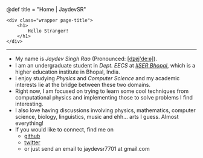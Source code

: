 @def title = "Home | JaydevSR"

~~~
<div class="wrapper page-title">
    <h1>
        Hello Stranger!
    </h1> 
</div>
~~~

---

- My name is _Jaydev Singh Rao_ (Pronounced:  [[dʑɐj'deːʋ]](https://en.wikipedia.org/wiki/Help:IPA/Sanskrit)).
- I am an undergraduate student in _Dept. EECS_ at _[IISER Bhopal](https://iiserb.ac.in/)_, which is a higher education institute in Bhopal, India.
- I enjoy studying _Physics_ and _Computer Science_ and my academic interests lie at the bridge between these two domains.
- Right now, I am focused on trying to learn some cool techniques from computational physics and implementing those to solve problems I find interesting.
- I also love having discussions involving physics, mathematics, computer science, biology, linguistics, music and ehh... arts I guess. Almost everything!
- If you would like to connect, find me on
  - [github](https://github.com/JaydevSR)
  - [twitter](https://twitter.com/JaydevSR)
  - or just send an email to jaydevsr7701 at gmail.com 
